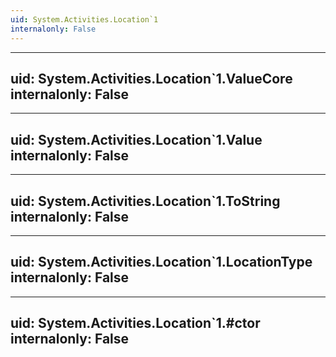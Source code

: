 ```yaml
---
uid: System.Activities.Location`1
internalonly: False
---
```


---
uid: System.Activities.Location`1.ValueCore
internalonly: False
---

---
uid: System.Activities.Location`1.Value
internalonly: False
---

---
uid: System.Activities.Location`1.ToString
internalonly: False
---

---
uid: System.Activities.Location`1.LocationType
internalonly: False
---

---
uid: System.Activities.Location`1.#ctor
internalonly: False
---
